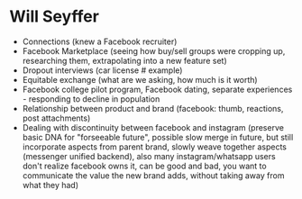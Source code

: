 # Will Seyffer

 - Connections (knew a Facebook recruiter)
 - Facebook Marketplace (seeing how buy/sell groups were cropping up, researching them, extrapolating into a new feature set)
 - Dropout interviews (car license # example)
 - Equitable exchange (what are we asking, how much is it worth)
 - Facebook college pilot program, Facebook dating, separate experiences - responding to decline in population
 - Relationship between product and brand (facebook: thumb, reactions, post attachments)
 - Dealing with discontinuity between facebook and instagram (preserve basic DNA for "forseeable future", possible slow merge in future, but still incorporate aspects from parent brand, slowly weave together aspects (messenger unified backend), also many instagram/whatsapp users don't realize facebook owns it, can be good and bad, you want to communicate the value the new brand adds, without taking away from what they had)

